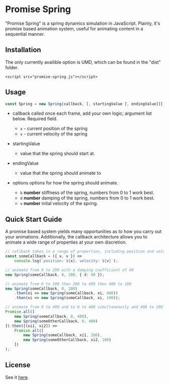 # Promise Spring

"Promise Spring" is a spring dynamics simulation in JavaScript. Plainly, it's promise based animation system, useful for animating content in a sequential manner.

## Installation
The only currently availible option is UMD, which can be found in the "dist" folder.
```
<script src="promise-spring.js"></script>
```

## Usage
```javascript
const Spring = new Spring(callback, [, startingValue [, endingValue]][,options]);
```
- callback
    called once each frame, add your own logic; argument list below. Required field.
    - `x` - current position of the spring
    - `v` - current velocity of the spring
- startingValue
    - value that the spring should start at. 
- endingValue
    - value that the spring should animate to
- options
    options for how the spring should animate.
    
    - `k` **number** stiffness of the spring, numbers from 0 to 1 work best.
    - `d` **number** damping of the spring, numbers from 0 to 1 work best.
    - `v` **number** inital velocity of the spring.
    
## Quick Start Guide

A promise based system yields many opportunities as to how you carry out your animations. Additionally, the callback architecture allows you to animate a wide range of properties at your own discretion.

```javascript
// callback takes in a range of properties, including position and velocity
const someCallback = ({ x, v }) =>
    console.log(`position: ${x}, velocity: ${v}`);

// animate from 0 to 200 with a damping coefficient of 40
new Spring(someCallback, 0, 200, { d: 40 });

// animate from 0 to 200 then 200 to 400 then 400 to 100
new Spring(someCallback, 0, 200)
    .then(xi => new Spring(someCallback, xi, 400))
    .then(xi => new Spring(someCallback, xi, 100));

// animate from 0 to 400 and to 0 to 400 simultaneously and 400 to 200 and 400 to 100 simultaneously
Promise.all([
    new Spring(someCallback, 0, 400),
    new Spring(someOtherCallback, 0, 400)
]).then([(xi1, xi2]) => 
    Promise.all([
        new Spring(someCallback, xi1, 200),
        new Spring(someOtherCallback, xi2, 100)
    ])
);
```
## License

See it [here](http://github.com/samolaogun/spring/blob/master/LICENSE).


